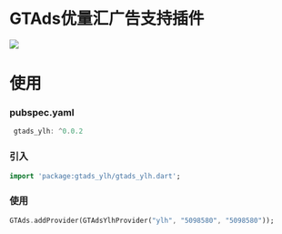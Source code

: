 # GTAds优量汇广告支持插件
<p>
<a href="https://pub.flutter-io.cn/packages/gtads"><img src=https://img.shields.io/badge/gtads_ylh-v0.0.1-success></a>
</p>

# 使用

### pubspec.yaml
```dart
 gtads_ylh: ^0.0.2
```

### 引入
```dart
import 'package:gtads_ylh/gtads_ylh.dart';
```

### 使用
```dart
GTAds.addProvider(GTAdsYlhProvider("ylh", "5098580", "5098580"));
```

